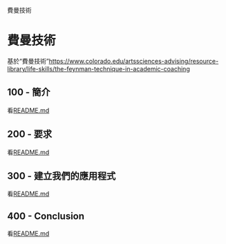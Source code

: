 費曼技術

# 費曼技術

基於“費曼技術”<https://www.colorado.edu/artssciences-advising/resource-library/life-skills/the-feynman-technique-in-academic-coaching>

## 100 - 簡介

看[README.md](./100/README.md)

## 200 - 要求

看[README.md](./200/README.md)

## 300 - 建立我們的應用程式

看[README.md](./300/README.md)

## 400 - Conclusion

看[README.md](./400/README.md)
